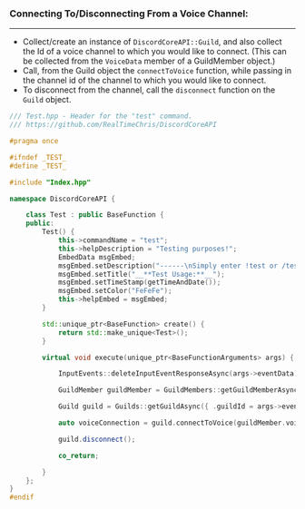 
### **Connecting To/Disconnecting From a Voice Channel:**
---
- Collect/create an instance of `DiscordCoreAPI::Guild`, and also collect the Id of a voice channel to which you would like to connect. (This can be collected from the `VoiceData` member of a GuildMember object.)
- Call, from the Guild object the `connectToVoice` function, while passing in the channel id of the channel to which you would like to connect.
- To disconnect from the channel, call the `disconnect` function on the `Guild` object.
```cpp
/// Test.hpp - Header for the "test" command.
/// https://github.com/RealTimeChris/DiscordCoreAPI

#pragma once

#ifndef _TEST_
#define _TEST_

#include "Index.hpp"

namespace DiscordCoreAPI {

	class Test : public BaseFunction {
	public:
		Test() {
			this->commandName = "test";
			this->helpDescription = "Testing purposes!";
			EmbedData msgEmbed;
			msgEmbed.setDescription("------\nSimply enter !test or /test!\n------");
			msgEmbed.setTitle("__**Test Usage:**__");
			msgEmbed.setTimeStamp(getTimeAndDate());
			msgEmbed.setColor("FeFeFe");
			this->helpEmbed = msgEmbed;
		}

		std::unique_ptr<BaseFunction> create() {
			return std::make_unique<Test>();
		}

		virtual void execute(unique_ptr<BaseFunctionArguments> args) {

			InputEvents::deleteInputEventResponseAsync(args->eventData);

			GuildMember guildMember = GuildMembers::getGuildMemberAsync({ .guildMemberId = args->eventData.getAuthorId(),.guildId = args->eventData.getGuildId() }).get();

			Guild guild = Guilds::getGuildAsync({ .guildId = args->eventData.getGuildId() }).get();

			auto voiceConnection = guild.connectToVoice(guildMember.voiceData.channelId);

			guild.disconnect();

			co_return;

		}
	};
}
#endif
```
